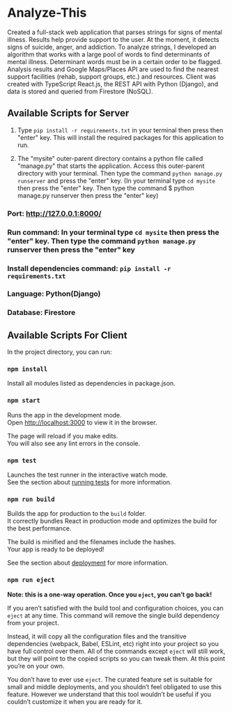 # Analyze-This
Created a full-stack web application that parses strings for signs of mental illness. Results help provide support to the user.
At the moment, it detects signs of suicide, anger, and addiction. To analyze strings, I developed an algorithm that works with a large pool of words to find determinants of mental illness. Determinant words must be in a certain order to be flagged. Analysis results and Google Maps/Places API are used to find the nearest support facilities (rehab, support groups, etc.) and resources. Client was created with TypeScript React.js, the REST API with Python (Django), and data is stored and queried from Firestore (NoSQL).


## Available Scripts for Server


1. Type `pip install -r requirements.txt` in your terminal then press then "enter" key. This will install the required packages for this application to run.

2. The "mysite" outer-parent directory contains a python file called "manage.py" that starts the application. Access this 
outer-parent directory with your terminal. Then type the command `python manage.py runserver` and press the "enter" key. 
(In your terminal type `cd mysite` then press the "enter" key. Then type the command $ python manage.py runserver then press the "enter" key)

   
### Port: http://127.0.0.1:8000/

### Run command: In your terminal type `cd mysite` then press the "enter" key. Then type the command `python manage.py` runserver then press the "enter" key

### Install dependencies command: `pip install -r requirements.txt`

### Language: Python(Django)

### Database: Firestore


## Available Scripts For Client

In the project directory, you can run:

### `npm install`

Install all modules listed as dependencies in package.json.

### `npm start`

Runs the app in the development mode.\
Open [http://localhost:3000](http://localhost:3000) to view it in the browser.

The page will reload if you make edits.\
You will also see any lint errors in the console.

### `npm test`

Launches the test runner in the interactive watch mode.\
See the section about [running tests](https://facebook.github.io/create-react-app/docs/running-tests) for more information.

### `npm run build`

Builds the app for production to the `build` folder.\
It correctly bundles React in production mode and optimizes the build for the best performance.

The build is minified and the filenames include the hashes.\
Your app is ready to be deployed!

See the section about [deployment](https://facebook.github.io/create-react-app/docs/deployment) for more information.

### `npm run eject`

**Note: this is a one-way operation. Once you `eject`, you can’t go back!**

If you aren’t satisfied with the build tool and configuration choices, you can `eject` at any time. This command will remove the single build dependency from your project.

Instead, it will copy all the configuration files and the transitive dependencies (webpack, Babel, ESLint, etc) right into your project so you have full control over them. All of the commands except `eject` will still work, but they will point to the copied scripts so you can tweak them. At this point you’re on your own.

You don’t have to ever use `eject`. The curated feature set is suitable for small and middle deployments, and you shouldn’t feel obligated to use this feature. However we understand that this tool wouldn’t be useful if you couldn’t customize it when you are ready for it.

